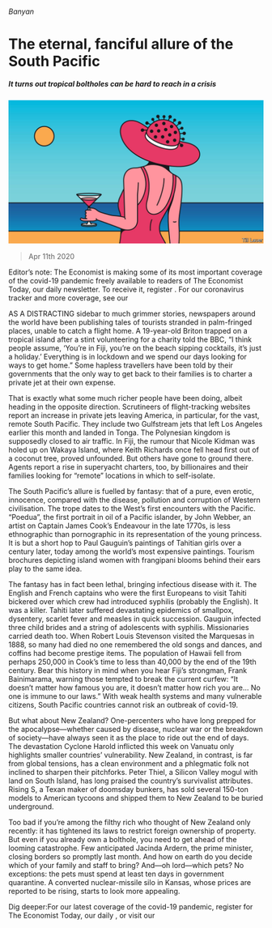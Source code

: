 ###### Banyan

# The eternal, fanciful allure of the South Pacific 

##### It turns out tropical boltholes can be hard to reach in a crisis 

![image](images/20200411_ASD001_0.jpg) 

> Apr 11th 2020 

Editor’s note: The Economist is making some of its most important coverage of the covid-19 pandemic freely available to readers of The Economist Today, our daily newsletter. To receive it, register . For our coronavirus tracker and more coverage, see our 

AS A DISTRACTING sidebar to much grimmer stories, newspapers around the world have been publishing tales of tourists stranded in palm-fringed places, unable to catch a flight home. A 19-year-old Briton trapped on a tropical island after a stint volunteering for a charity told the BBC, “I think people assume, ‘You’re in Fiji, you’re on the beach sipping cocktails, it’s just a holiday.’ Everything is in lockdown and we spend our days looking for ways to get home.” Some hapless travellers have been told by their governments that the only way to get back to their families is to charter a private jet at their own expense.

That is exactly what some much richer people have been doing, albeit heading in the opposite direction. Scrutineers of flight-tracking websites report an increase in private jets leaving America, in particular, for the vast, remote South Pacific. They include two Gulfstream jets that left Los Angeles earlier this month and landed in Tonga. The Polynesian kingdom is supposedly closed to air traffic. In Fiji, the rumour that Nicole Kidman was holed up on Wakaya Island, where Keith Richards once fell head first out of a coconut tree, proved unfounded. But others have gone to ground there. Agents report a rise in superyacht charters, too, by billionaires and their families looking for “remote” locations in which to self-isolate.


The South Pacific’s allure is fuelled by fantasy: that of a pure, even erotic, innocence, compared with the disease, pollution and corruption of Western civilisation. The trope dates to the West’s first encounters with the Pacific. “Poedua”, the first portrait in oil of a Pacific islander, by John Webber, an artist on Captain James Cook’s Endeavour in the late 1770s, is less ethnographic than pornographic in its representation of the young princess. It is but a short hop to Paul Gauguin’s paintings of Tahitian girls over a century later, today among the world’s most expensive paintings. Tourism brochures depicting island women with frangipani blooms behind their ears play to the same idea.

The fantasy has in fact been lethal, bringing infectious disease with it. The English and French captains who were the first Europeans to visit Tahiti bickered over which crew had introduced syphilis (probably the English). It was a killer. Tahiti later suffered devastating epidemics of smallpox, dysentery, scarlet fever and measles in quick succession. Gauguin infected three child brides and a string of adolescents with syphilis. Missionaries carried death too. When Robert Louis Stevenson visited the Marquesas in 1888, so many had died no one remembered the old songs and dances, and coffins had become prestige items. The population of Hawaii fell from perhaps 250,000 in Cook’s time to less than 40,000 by the end of the 19th century. Bear this history in mind when you hear Fiji’s strongman, Frank Bainimarama, warning those tempted to break the current curfew: “It doesn’t matter how famous you are, it doesn’t matter how rich you are... No one is immune to our laws.” With weak health systems and many vulnerable citizens, South Pacific countries cannot risk an outbreak of covid-19.

But what about New Zealand? One-percenters who have long prepped for the apocalypse—whether caused by disease, nuclear war or the breakdown of society—have always seen it as the place to ride out the end of days. The devastation Cyclone Harold inflicted this week on Vanuatu only highlights smaller countries’ vulnerability. New Zealand, in contrast, is far from global tensions, has a clean environment and a phlegmatic folk not inclined to sharpen their pitchforks. Peter Thiel, a Silicon Valley mogul with land on South Island, has long praised the country’s survivalist attributes. Rising S, a Texan maker of doomsday bunkers, has sold several 150-ton models to American tycoons and shipped them to New Zealand to be buried underground.

Too bad if you’re among the filthy rich who thought of New Zealand only recently: it has tightened its laws to restrict foreign ownership of property. But even if you already own a bolthole, you need to get ahead of the looming catastrophe. Few anticipated Jacinda Ardern, the prime minister, closing borders so promptly last month. And how on earth do you decide which of your family and staff to bring? And—oh lord—which pets? No exceptions: the pets must spend at least ten days in government quarantine. A converted nuclear-missile silo in Kansas, whose prices are reported to be rising, starts to look more appealing.

Dig deeper:For our latest coverage of the covid-19 pandemic, register for The Economist Today, our daily , or visit our 

